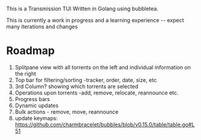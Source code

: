 This is a Transmission TUI Written in Golang using bubbletea.

This is currently a work in progress and a learning experience -- expect many iterations and changes


# Roadmap
1. Splitpane view with all torrents on the left and individual information on the right
2. Top bar for filtering/sorting -tracker, order, date, size, etc
3. 3rd Column? showing which torrents are selected
4. Operations upon torrents -add, remove, relocate, reannounce etc.
5. Progress bars
6. Dynamic updates
7. Bulk actions - remove, move, reannounce
8. update keymaps: https://github.com/charmbracelet/bubbles/blob/v0.15.0/table/table.go#L51
